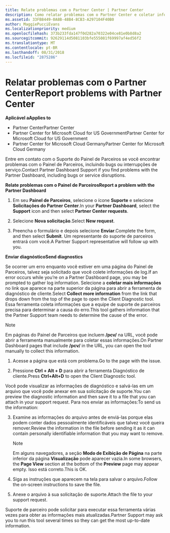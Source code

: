 ```yaml
---
title: Relate problemas com o Partner Center | Partner Center
description: Como relatar problemas com o Partner Center e coletar informações de diagnóstico para nossa equipe de suporte.
ms.assetid: 33FB8449-0A8B-48B4-8CB3-A297104F40B0
author: MaggiePucciEvans
ms.localizationpriority: medium
ms.openlocfilehash: 373b233fda147f0d282a70322e04ce81e0b8d8a2
ms.sourcegitcommit: 92629114d5081103bfe555081f69997af4ed56f2
ms.translationtype: MT
ms.contentlocale: pt-BR
ms.lasthandoff: 08/31/2018
ms.locfileid: "2875286"
---
```

# <a name="report-problems-with-partner-center"></a><span data-ttu-id="18969-103">Relatar problemas com o Partner Center</span><span class="sxs-lookup"><span data-stu-id="18969-103">Report problems with Partner Center</span></span>

**<span data-ttu-id="18969-104">Aplicável a</span><span class="sxs-lookup"><span data-stu-id="18969-104">Applies to</span></span>**

-  <span data-ttu-id="18969-105">Partner Center</span><span class="sxs-lookup"><span data-stu-id="18969-105">Partner Center</span></span>
-  <span data-ttu-id="18969-106">Partner Center for Microsoft Cloud for US Government</span><span class="sxs-lookup"><span data-stu-id="18969-106">Partner Center for Microsoft Cloud for US Government</span></span>
-  <span data-ttu-id="18969-107">Partner Center for Microsoft Cloud Germany</span><span class="sxs-lookup"><span data-stu-id="18969-107">Partner Center for Microsoft Cloud Germany</span></span>

<span data-ttu-id="18969-108">Entre em contato com o Suporte do Painel de Parceiros se você encontrar problemas com o Painel de Parceiros, incluindo bugs ou interrupções de serviço.</span><span class="sxs-lookup"><span data-stu-id="18969-108">Contact Partner Dashboard Support if you find problems with the Partner Dashboard, including bugs or service disruptions.</span></span>

**<span data-ttu-id="18969-109">Relate problemas com o Painel de Parceiros</span><span class="sxs-lookup"><span data-stu-id="18969-109">Report a problem with the Partner Dashboard</span></span>**

1.  <span data-ttu-id="18969-110">Em seu **Painel de Parceiros**, selecione o ícone **Suporte** e selecione **Solicitações do Partner Center**.</span><span class="sxs-lookup"><span data-stu-id="18969-110">In your **Partner Dashboard**, select the **Support** icon and then select **Partner Center requests**.</span></span>

2.  <span data-ttu-id="18969-111">Selecione **Nova solicitação**.</span><span class="sxs-lookup"><span data-stu-id="18969-111">Select **New request**.</span></span>

3.  <span data-ttu-id="18969-112">Preencha o formulário e depois selecione **Enviar**.</span><span class="sxs-lookup"><span data-stu-id="18969-112">Complete the form, and then select **Submit**.</span></span> <span data-ttu-id="18969-113">Um representante do suporte de parceiros entrará com você.</span><span class="sxs-lookup"><span data-stu-id="18969-113">A Partner Support representative will follow up with you.</span></span>

**<span data-ttu-id="18969-114">Enviar diagnóstico</span><span class="sxs-lookup"><span data-stu-id="18969-114">Send diagnostics</span></span>**

<span data-ttu-id="18969-115">Se ocorrer um erro enquanto você estiver em uma página do Painel de Parceiros, talvez seja solicitado que você colete informações de log.</span><span class="sxs-lookup"><span data-stu-id="18969-115">If an error occurs while you’re on a Partner Dashboard page, you may be prompted to gather log information.</span></span> <span data-ttu-id="18969-116">Selecione a **coletar mais informações** no link que aparece na parte superior da página para abrir a ferramenta de diagnóstico de cliente.</span><span class="sxs-lookup"><span data-stu-id="18969-116">Select **Collect more information** from the link that drops down from the top of the page to open the Client Diagnostic tool.</span></span> <span data-ttu-id="18969-117">Essa ferramenta coleta informações que a equipe de suporte de parceiros precisa para determinar a causa do erro.</span><span class="sxs-lookup"><span data-stu-id="18969-117">This tool gathers information that the Partner Support team needs to determine the cause of the error.</span></span> 

>[!NOTE]
><span data-ttu-id="18969-118">Em páginas do Painel de Parceiros que incluem **/pcv/** na URL, você pode abrir a ferramenta manualmente para coletar essas informações.</span><span class="sxs-lookup"><span data-stu-id="18969-118">On Partner Dashboard pages that include **/pcv/** in the URL, you can open the tool manually to collect this information.</span></span>

1.  <span data-ttu-id="18969-119">Acesse a página que está com problema.</span><span class="sxs-lookup"><span data-stu-id="18969-119">Go to the page with the issue.</span></span>

2.  <span data-ttu-id="18969-120">Pressione **Ctrl + Alt + D** para abrir a ferramenta Diagnóstico de cliente.</span><span class="sxs-lookup"><span data-stu-id="18969-120">Press **Ctrl+Alt+D** to open the Client Diagnostic tool.</span></span>

<span data-ttu-id="18969-121">Você pode visualizar as informações de diagnóstico e salvá-las em um arquivo que você pode anexar em sua solicitação de suporte.</span><span class="sxs-lookup"><span data-stu-id="18969-121">You can preview the diagnostic information and then save it to a file that you can attach in your support request.</span></span> <span data-ttu-id="18969-122">Para nos enviar as informações:</span><span class="sxs-lookup"><span data-stu-id="18969-122">To send us the information:</span></span>

3.  <span data-ttu-id="18969-123">Examine as informações do arquivo antes de enviá-las porque elas podem conter dados pessoalmente identificáveis que talvez você queira remover.</span><span class="sxs-lookup"><span data-stu-id="18969-123">Review the information in the file before sending it as it can contain personally identifiable information that you may want to remove.</span></span> 

    >[!NOTE]
    ><span data-ttu-id="18969-124">Em alguns navegadores, a seção **Modo de Exibição de Página** na parte inferior da página **Visualização** pode aparecer vazia.</span><span class="sxs-lookup"><span data-stu-id="18969-124">In some browsers, the **Page View** section at the bottom of the **Preview** page may appear empty.</span></span> <span data-ttu-id="18969-125">Isso está correto.</span><span class="sxs-lookup"><span data-stu-id="18969-125">This is OK.</span></span>

4.  <span data-ttu-id="18969-126">Siga as instruções que aparecem na tela para salvar o arquivo.</span><span class="sxs-lookup"><span data-stu-id="18969-126">Follow the on-screen instructions to save the file.</span></span>

5.  <span data-ttu-id="18969-127">Anexe o arquivo à sua solicitação de suporte.</span><span class="sxs-lookup"><span data-stu-id="18969-127">Attach the file to your support request.</span></span>

<span data-ttu-id="18969-128">Suporte de parceiro pode solicitar para executar essa ferramenta várias vezes para obter as informações mais atualizadas.</span><span class="sxs-lookup"><span data-stu-id="18969-128">Partner Support may ask you to run this tool several times so they can get the most up-to-date information.</span></span>

